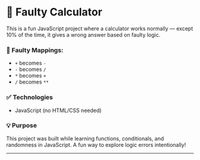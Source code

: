 # 🧮 Faulty Calculator

This is a fun JavaScript project where a calculator works normally — except 10% of the time, it gives a wrong answer based on faulty logic.

### 🔧 Faulty Mappings:
- `+` becomes `-`
- `-` becomes `/`
- `*` becomes `+`
- `/` becomes `**`

### ✅ Technologies
- JavaScript (no HTML/CSS needed)

### 💡 Purpose
This project was built while learning functions, conditionals, and randomness in JavaScript. A fun way to explore logic errors intentionally!

---
